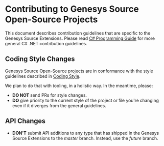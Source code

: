 Contributing to Genesys Source Open-Source Projects
======================

This document describes contribution guidelines that are specific to the Genesys Source Extensions. Please read [C# Programming Guide](https://msdn.microsoft.com/en-us/library/ff926074.aspx) for more general C# .NET contribution guidelines.

Coding Style Changes
--------------------

Genesys Source Open-Source projects are in conformance with the style guidelines described in [Coding Style](../coding-style.md). 

We plan to do that with tooling, in a holistic way. In the meantime, please:
* **DO NOT** send PRs for style changes.
* **DO** give priority to the current style of the project or file you're changing even if it diverges from the general guidelines.

API Changes
-----------

* **DON'T** submit API additions to any type that has shipped in the Genesys Source Extensions to the *master* branch. Instead, use the *future* branch.